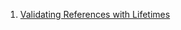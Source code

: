  1. [Validating References with Lifetimes](https://doc.rust-lang.org/book/ch10-03-lifetime-syntax.html)
